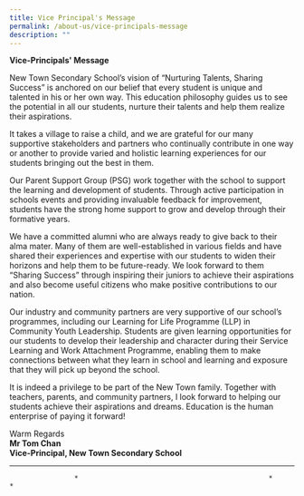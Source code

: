 ```yaml
---
title: Vice Principal's Message
permalink: /about-us/vice-principals-message
description: ""
---
```

**Vice-Principals' Message**

New Town Secondary School’s vision of “Nurturing Talents, Sharing Success” is anchored on our belief that every student is unique and talented in his or her own way.  This education philosophy guides us to see the potential in all our students, nurture their talents and help them realize their aspirations.

It takes a village to raise a child, and we are grateful for our many supportive stakeholders and partners who continually contribute in one way or another to provide varied and holistic learning experiences for our students bringing out the best in them.

Our Parent Support Group (PSG) work together with the school to support the learning and development of students. Through active participation in schools events and providing invaluable feedback for improvement, students have the strong home support to grow and develop through their formative years. 

We have a committed alumni who are always ready to give back to their alma mater. Many of them are well-established in various fields and have shared their experiences and expertise with our students to widen their horizons and help them to be future-ready. We look forward to them “Sharing Success” through inspiring their juniors to achieve their aspirations and also become useful citizens who make positive contributions to our nation.    

Our industry and community partners are very supportive of our school’s programmes, including our Learning for Life Programme (LLP) in Community Youth Leadership. Students are given learning opportunities for our students to develop their leadership and character during their Service Learning and Work Attachment Programme, enabling them to make connections between what they learn in school and learning and exposure that they will pick up beyond the school.    

It is indeed a privilege to be part of the New Town family.  Together with teachers, parents, and community partners, I look forward to helping our students achieve their aspirations and dreams.   Education is the human enterprise of paying it forward!

Warm Regards<br>
**Mr Tom Chan**<br>
**Vice-Principal, New Town Secondary School**




-----------------------------------------------------------


					*                                               *                                                *


